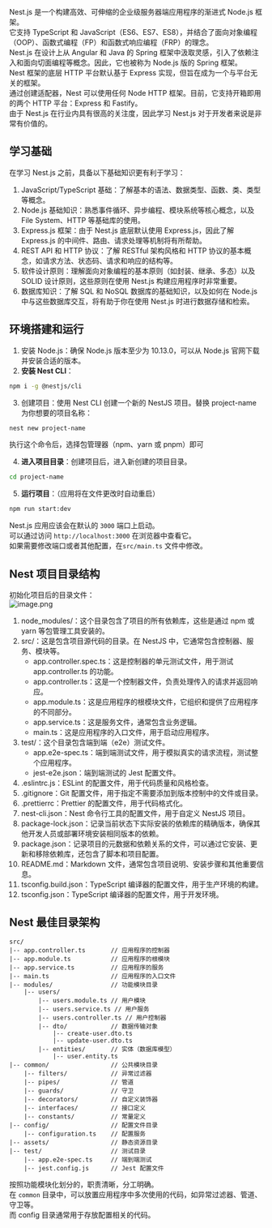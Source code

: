 Nest.js 是一个构建高效、可伸缩的企业级服务器端应用程序的渐进式 Node.js 框架。<br />它支持 TypeScript 和 JavaScript（ES6、ES7、ES8），并结合了面向对象编程（OOP）、函数式编程（FP）和函数式响应编程（FRP）的理念。<br />Nest.js 在设计上从 Angular 和 Java 的 Spring 框架中汲取灵感，引入了依赖注入和面向切面编程等概念。因此，它也被称为 Node.js 版的 Spring 框架。<br />Nest 框架的底层 HTTP 平台默认基于 Express 实现，但旨在成为一个与平台无关的框架。<br />通过创建适配器，Nest 可以使用任何 Node HTTP 框架。目前，它支持开箱即用的两个 HTTP 平台：Express 和 Fastify。<br />由于 Nest.js 在行业内具有很高的关注度，因此学习 Nest.js 对于开发者来说是非常有价值的。

## 学习基础
在学习 Nest.js 之前，具备以下基础知识更有利于学习：

1. JavaScript/TypeScript 基础：了解基本的语法、数据类型、函数、类、类型等概念。
2. Node.js 基础知识：熟悉事件循环、异步编程、模块系统等核心概念，以及 File System、HTTP 等基础库的使用。
3. Express.js 框架：由于 Nest.js 底层默认使用 Express.js，因此了解 Express.js 的中间件、路由、请求处理等机制将有所帮助。
4. REST API 和 HTTP 协议：了解 RESTful 架构风格和 HTTP 协议的基本概念，如请求方法、状态码、请求和响应的结构等。
5. 软件设计原则：理解面向对象编程的基本原则（如封装、继承、多态）以及 SOLID 设计原则，这些原则在使用 Nest.js 构建应用程序时非常重要。
6. 数据库知识：了解 SQL 和 NoSQL 数据库的基础知识，以及如何在 Node.js 中与这些数据库交互，将有助于你在使用 Nest.js 时进行数据存储和检索。

## 环境搭建和运行

1.  安装 Node.js：确保 Node.js 版本至少为 10.13.0，可以从 Node.js 官网下载并安装合适的版本。
2.  **安装 Nest CLI**：
```bash
npm i -g @nestjs/cli
```

3.  创建项目：使用 Nest CLI 创建一个新的 NestJS 项目。替换 project-name 为你想要的项目名称：
```bash
nest new project-name
```
执行这个命令后，选择包管理器（npm、yarn 或 pnpm）即可 

4.  **进入项目目录**：创建项目后，进入新创建的项目目录。 
```bash
cd project-name
```

5.  **运行项目**：（应用将在文件更改时自动重启）
```bash
npm run start:dev
```
Nest.js 应用应该会在默认的 `3000` 端口上启动。<br />可以通过访问 `http://localhost:3000` 在浏览器中查看它。<br />如果需要修改端口或者其他配置，在`src/main.ts` 文件中修改。

## Nest 项目目录结构
初始化项目后的目录文件：<br />![image.png](https://cdn.nlark.com/yuque/0/2024/png/21596389/1706361899596-01445c6c-4051-4f48-8548-9703fa411db8.png#averageHue=%233e4144&clientId=u27f5a8eb-97b1-4&from=paste&height=490&id=ue3c8c03c&originHeight=882&originWidth=392&originalType=binary&ratio=1.7999999523162842&rotation=0&showTitle=false&size=80832&status=done&style=none&taskId=ueee64746-fa5e-4436-9c7b-731312a7d68&title=&width=217.77778354691887)

1. node_modules/：这个目录包含了项目的所有依赖库，这些是通过 npm 或 yarn 等包管理工具安装的。
2. src/：这是包含项目源代码的目录。在 NestJS 中，它通常包含控制器、服务、模块等。
   - app.controller.spec.ts：这是控制器的单元测试文件，用于测试 app.controller.ts 的功能。
   - app.controller.ts：这是一个控制器文件，负责处理传入的请求并返回响应。
   - app.module.ts：这是应用程序的根模块文件，它组织和提供了应用程序的不同部分。
   - app.service.ts：这是服务文件，通常包含业务逻辑。
   - main.ts：这是应用程序的入口文件，用于启动应用程序。
3. test/：这个目录包含端到端（e2e）测试文件。
   - app.e2e-spec.ts：端到端测试文件，用于模拟真实的请求流程，测试整个应用程序。
   - jest-e2e.json：端到端测试的 Jest 配置文件。
4. .eslintrc.js：ESLint 的配置文件，用于代码质量和风格检查。
5. .gitignore：Git 配置文件，用于指定不需要添加到版本控制中的文件或目录。
6. .prettierrc：Prettier 的配置文件，用于代码格式化。
7. nest-cli.json：Nest 命令行工具的配置文件，用于自定义 NestJS 项目。
8. package-lock.json：记录当前状态下实际安装的依赖库的精确版本，确保其他开发人员或部署环境安装相同版本的依赖。
9. package.json：记录项目的元数据和依赖关系的文件，可以通过它安装、更新和移除依赖库，还包含了脚本和项目配置。
10. README.md：Markdown 文件，通常包含项目说明、安装步骤和其他重要信息。
11. tsconfig.build.json：TypeScript 编译器的配置文件，用于生产环境的构建。
12. tsconfig.json：TypeScript 编译器的配置文件，用于开发环境。

## Nest 最佳目录架构
```
src/
|-- app.controller.ts       // 应用程序的控制器
|-- app.module.ts           // 应用程序的根模块
|-- app.service.ts          // 应用程序的服务
|-- main.ts                 // 应用程序的入口文件
|-- modules/                // 功能模块目录
    |-- users/
        |-- users.module.ts // 用户模块
        |-- users.service.ts // 用户服务
        |-- users.controller.ts // 用户控制器
        |-- dto/            // 数据传输对象
            |-- create-user.dto.ts
            |-- update-user.dto.ts
        |-- entities/       // 实体（数据库模型）
            |-- user.entity.ts
|-- common/                 // 公共模块目录
    |-- filters/            // 异常过滤器
    |-- pipes/              // 管道
    |-- guards/             // 守卫
    |-- decorators/         // 自定义装饰器
    |-- interfaces/         // 接口定义
    |-- constants/          // 常量定义
|-- config/                 // 配置文件目录
    |-- configuration.ts    // 配置服务
|-- assets/                 // 静态资源目录
|-- test/                   // 测试目录
    |-- app.e2e-spec.ts     // 端到端测试
    |-- jest.config.js      // Jest 配置文件
```
按照功能模块化划分的，职责清晰，分工明确。<br />在 `common` 目录中，可以放置应用程序中多次使用的代码，如异常过滤器、管道、守卫等。<br />而 config 目录通常用于存放配置相关的代码。
